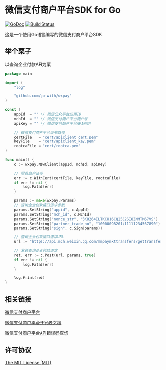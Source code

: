 # 微信支付商户平台SDK for Go

[![GoDoc](https://godoc.org/github.com/go-with/wxpay?status.svg)](https://godoc.org/github.com/go-with/wxpay)
[![Build Status](https://travis-ci.org/go-with/wxpay.svg?branch=master)](https://travis-ci.org/go-with/wxpay)

这是一个使用Go语言编写的微信支付商户平台SDK

## 举个栗子

以查询企业付款API为栗

```Go
package main

import (
	"log"

	"github.com/go-with/wxpay"
)

const (
	appId  = "" // 微信公众平台应用ID
	mchId  = "" // 微信支付商户平台商户号
	apiKey = "" // 微信支付商户平台API密钥

	// 微信支付商户平台证书路径
	certFile   = "cert/apiclient_cert.pem"
	keyFile    = "cert/apiclient_key.pem"
	rootcaFile = "cert/rootca.pem"
)

func main() {
	c := wxpay.NewClient(appId, mchId, apiKey)

	// 附着商户证书
	err := c.WithCert(certFile, keyFile, rootcaFile)
	if err != nil {
		log.Fatal(err)
	}

	params := make(wxpay.Params)
	// 查询企业付款接口请求参数
	params.SetString("appid", c.AppId)
	params.SetString("mch_id", c.MchId)
	params.SetString("nonce_str", "5K8264ILTKCH16CQ2502SI8ZNMTM67VS")  // 随机字符串
	params.SetString("partner_trade_no", "10000098201411111234567890") // 商户订单号
	params.SetString("sign", c.Sign(params))                           // 签名

	// 查询企业付款接口请求URL
	url := "https://api.mch.weixin.qq.com/mmpaymkttransfers/gettransferinfo"

	// 发送查询企业付款请求
	ret, err := c.Post(url, params, true)
	if err != nil {
		log.Fatal(err)
	}

	log.Print(ret)
}

```

## 相关链接

[微信支付商户平台](https://pay.weixin.qq.com/)

[微信支付商户平台开发者文档](https://pay.weixin.qq.com/wiki/doc/api/index.php)

[微信支付商户平台API错误码查询](http://wxpay.wxutil.com/errcode/index.php)

## 许可协议

[The MIT License (MIT)](LICENSE)
